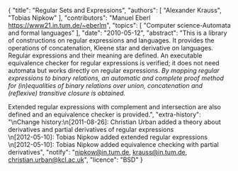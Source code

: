 {
    "title": "Regular Sets and Expressions",
    "authors": [
        "Alexander Krauss",
        "Tobias Nipkow"
    ],
    "contributors": "Manuel Eberl <https://www21.in.tum.de/~eberlm>",
    "topics": [
        "Computer science-Automata and formal languages"
    ],
    "date": "2010-05-12",
    "abstract": "This is a library of constructions on regular expressions and languages. It provides the operations of concatenation, Kleene star and derivative on languages. Regular expressions and their meaning are defined. An executable equivalence checker for regular expressions is verified; it does not need automata but works directly on regular expressions. <i>By mapping regular expressions to binary relations, an automatic and complete proof method for (in)equalities of binary relations over union, concatenation and (reflexive) transitive closure is obtained.</i> <P> Extended regular expressions with complement and intersection are also defined and an equivalence checker is provided.",
    "extra-history": "\nChange history:\n[2011-08-26]: Christian Urban added a theory about derivatives and partial derivatives of regular expressions<br>\n[2012-05-10]: Tobias Nipkow added extended regular expressions<br>\n[2012-05-10]: Tobias Nipkow added equivalence checking with partial derivatives",
    "notify": "nipkow@in.tum.de, krauss@in.tum.de, christian.urban@kcl.ac.uk",
    "licence": "BSD"
}